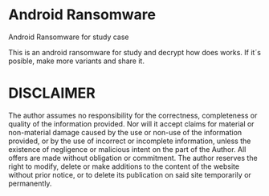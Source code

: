 # Android Ransomware
Android Ransomware for study case


This is an android ransomware for study and decrypt how does works. 
If it´s posible, make more variants and share it. 


# DISCLAIMER
The author assumes no responsibility for the correctness, completeness or quality of the information provided. Nor will it accept claims for material or non-material damage caused by the use or non-use of the information provided, or by the use of incorrect or incomplete information, unless the existence of negligence or malicious intent on the part of the Author. All offers are made without obligation or commitment. The author reserves the right to modify, delete or make additions to the content of the website without prior notice, or to delete its publication on said site temporarily or permanently.
